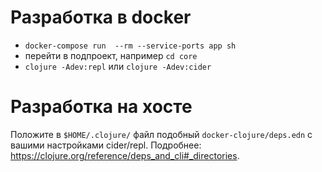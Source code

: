 # Разработка в docker
+ `docker-compose run  --rm --service-ports app sh`
+ перейти в подпроект, например `cd core`
+ `clojure -Adev:repl` или `clojure -Adev:cider`

# Разработка на хосте

Положите в `$HOME/.clojure/` файл подобный `docker-clojure/deps.edn` с вашими настройками cider/repl.
Подробнее: https://clojure.org/reference/deps_and_cli#_directories.
